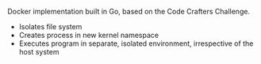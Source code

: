 Docker implementation built in Go, based on the Code Crafters Challenge.
- Isolates file system
- Creates process in new kernel namespace
- Executes program in separate, isolated environment, irrespective of the host system